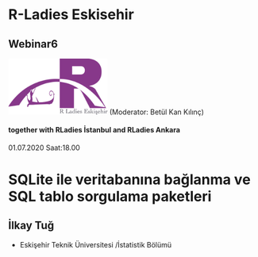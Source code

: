 # R-Ladies Eskisehir
## Webinar6

<img src="https://github.com/bkanx/R-Ladies-EskisehR-Stickers/blob/master/Init.png" width="200"> (Moderator: Betül Kan Kılınç)

#### together with RLadies İstanbul and RLadies Ankara


01.07.2020 Saat:18.00

# SQLite ile veritabanına bağlanma ve SQL tablo sorgulama paketleri

## İlkay Tuğ

  
  - Eskişehir Teknik Üniversitesi /İstatistik Bölümü
